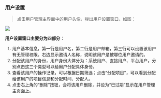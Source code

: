 ### 用户设置

> 点击用户管理主界面中的用户头像，弹出用户设置窗口，如图：

![](http://ww1.sinaimg.cn/large/0062oezDgy1fgv36vh6oyj30xa0cz75s.jpg)

**用户设置窗口主要分为四部分：**

1. 用户基本信息，第一行是用户名，第二行是用户邮箱，第三行可以设置该用户有无管理权限。右边显示邀请人名称，说明该用户是被哪位用户邀请的。
2. 分配该用户的身份，用户身份大体分为：系统用户、直接用户、平台用户，分别点击这三个类型可以给用户分配具体身份。
3. 查看该用户的操作记录，可以根据日期筛选；点击“分配项目”，可以看到分配给该用户的项目信息和分配时间、分配人。
4. 点击右上角的“删除”按钮，会将该用户删除，并设为“已过期”显示在用户管理主页面上。




